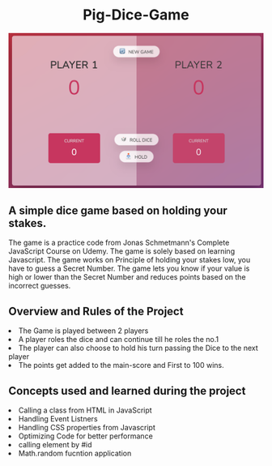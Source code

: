 <h1 align="center">Pig-Dice-Game</h1>

<img src="piggame.PNG" alt="IMAGE OF THE GAME"> 
<h2>A simple dice game based on holding your stakes.</h2>
<p>The game is a practice code from Jonas Schmetmann's Complete JavaScript Course on Udemy. The game is solely based on learning Javascript. The game works on Principle of holding your stakes low, you have to guess a Secret Number. The game lets you know if your value is high or lower than the Secret Number and reduces points based on the incorrect guesses.</p>


<h2>Overview and Rules of the Project </h2>
<li>The Game is played between 2 players</li>
<li>A player roles the dice and can continue till he roles the no.1</li>
<li>The player can also choose to hold his turn passing the Dice to the next player</li>
<li>The points get added to the main-score and First to 100 wins.</li>


<h2>Concepts used and learned during the project</h2>
<li>Calling a class from HTML in JavaScript</li>
<li>Handling Event Listners</li>
<li>Handling CSS properties from Javascript</li>
<li>Optimizing Code for better performance</li>
<li>calling element by #id</li>
<li>Math.random fucntion application</li>

